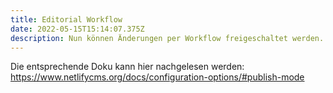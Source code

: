 ```yaml
---
title: Editorial Workflow
date: 2022-05-15T15:14:07.375Z
description: Nun können Änderungen per Workflow freigeschaltet werden.
---
```

Die entsprechende Doku kann hier nachgelesen werden: <https://www.netlifycms.org/docs/configuration-options/#publish-mode>